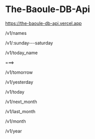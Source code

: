 # The-Baoule-DB-Api

https://the-baoule-db-api.vercel.app


/v1/names

/v1/:sunday---saturday

/v1/today_name

===>

/v1/tomorrow

/v1/yesterday

/v1/today

/v1/next_month

/v1/last_month

/v1/month

/v1/year

